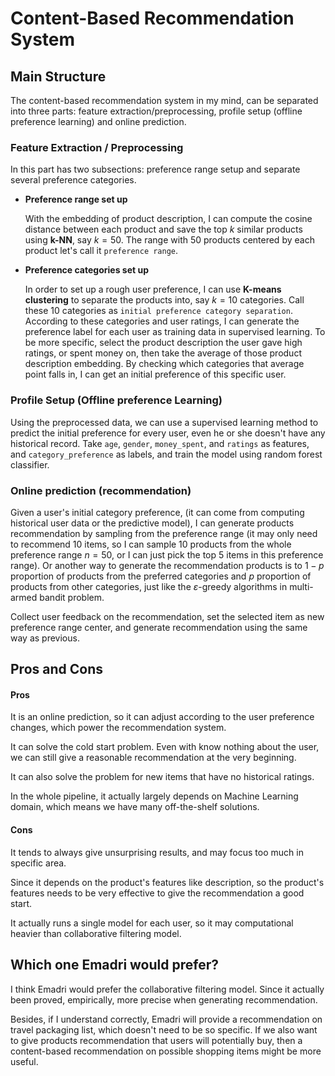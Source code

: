# Content-Based Recommendation System



## Main Structure

The content-based recommendation system in my mind, can be separated into three parts: feature extraction/preprocessing, profile setup (offline preference learning) and online prediction.

### Feature Extraction / Preprocessing

In this part has two subsections: preference range setup and separate several preference categories. 

* **Preference range set up**

  With the embedding of product description, I can compute the cosine distance between each product and save the top $k$ similar products using **k-NN**, say $k=50$. The range with 50 products centered by each product let's call it `preference range`. 

* **Preference categories set up**

  In order to set up a rough user preference, I can use **K-means clustering** to separate the products into, say $k = 10$ categories. Call these 10 categories as `initial preference category separation`. According to these categories and user ratings, I can generate the preference label for each user as training data in supervised learning. To be more specific, select the product description the user gave high ratings, or spent money on, then take the average of those product description embedding. By checking which categories that average point falls in, I can get an initial preference of this specific user.

### Profile Setup (Offline preference Learning)

Using the preprocessed data, we can use a supervised learning method to predict the initial preference for every user, even he or she doesn't have any historical record. Take   `age`, `gender`, `money_spent`, and `ratings` as features, and `category_preference` as labels, and train the model using random forest classifier. 

### Online prediction (recommendation)

Given a user's initial category preference, (it can come from computing historical user data or the predictive model), I can generate products recommendation by sampling from the preference range (it may only need to recommend 10 items, so I can sample 10 products from the whole preference range $n=50$, or I can just pick the top 5 items in this preference range). Or another way to generate the recommendation products is to $1-p$ proportion of products from the preferred categories and $p$ proportion of products from other categories, just like the $\varepsilon$-greedy algorithms in multi-armed bandit problem.

Collect user feedback on the recommendation, set the selected item as new preference range center, and generate recommendation using the same way as previous. 



## Pros and Cons

#### Pros

It is an online prediction, so it can adjust according to the user preference changes, which power the recommendation system.

It can solve the cold start problem. Even with know nothing about the user, we can still give a reasonable recommendation at the very beginning. 

It can also solve the problem for new items that have no historical ratings.

In the whole pipeline, it actually largely depends on Machine Learning domain, which means we have many off-the-shelf solutions. 

#### Cons

It tends to always give unsurprising results, and may focus too much in specific area.

Since it depends on the product's features like description, so the product's features needs to be very effective to give the recommendation a good start.

 It actually runs a single model for each user, so it may computational heavier than collaborative filtering model.

## Which one Emadri would prefer?

I think Emadri would prefer the collaborative filtering model. Since it actually been proved, empirically, more precise when generating recommendation.

Besides, if I understand correctly, Emadri will provide a recommendation on travel packaging list, which doesn't need to be so specific. If we also want to give products recommendation that users will potentially buy, then a content-based recommendation on possible shopping items might be more useful. 